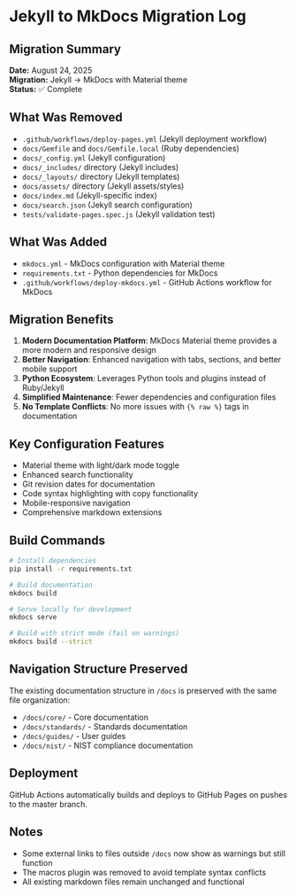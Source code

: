 # Jekyll to MkDocs Migration Log

## Migration Summary
**Date:** August 24, 2025  
**Migration:** Jekyll → MkDocs with Material theme  
**Status:** ✅ Complete

## What Was Removed
- `.github/workflows/deploy-pages.yml` (Jekyll deployment workflow)
- `docs/Gemfile` and `docs/Gemfile.local` (Ruby dependencies)
- `docs/_config.yml` (Jekyll configuration)
- `docs/_includes/` directory (Jekyll includes)
- `docs/_layouts/` directory (Jekyll templates)
- `docs/assets/` directory (Jekyll assets/styles)
- `docs/index.md` (Jekyll-specific index)
- `docs/search.json` (Jekyll search configuration)
- `tests/validate-pages.spec.js` (Jekyll validation test)

## What Was Added
- `mkdocs.yml` - MkDocs configuration with Material theme
- `requirements.txt` - Python dependencies for MkDocs
- `.github/workflows/deploy-mkdocs.yml` - GitHub Actions workflow for MkDocs

## Migration Benefits
1. **Modern Documentation Platform**: MkDocs Material theme provides a more modern and responsive design
2. **Better Navigation**: Enhanced navigation with tabs, sections, and better mobile support
3. **Python Ecosystem**: Leverages Python tools and plugins instead of Ruby/Jekyll
4. **Simplified Maintenance**: Fewer dependencies and configuration files
5. **No Template Conflicts**: No more issues with `{% raw %}` tags in documentation

## Key Configuration Features
- Material theme with light/dark mode toggle
- Enhanced search functionality
- Git revision dates for documentation
- Code syntax highlighting with copy functionality
- Mobile-responsive navigation
- Comprehensive markdown extensions

## Build Commands
```bash
# Install dependencies
pip install -r requirements.txt

# Build documentation
mkdocs build

# Serve locally for development
mkdocs serve

# Build with strict mode (fail on warnings)
mkdocs build --strict
```

## Navigation Structure Preserved
The existing documentation structure in `/docs` is preserved with the same file organization:
- `/docs/core/` - Core documentation 
- `/docs/standards/` - Standards documentation
- `/docs/guides/` - User guides
- `/docs/nist/` - NIST compliance documentation

## Deployment
GitHub Actions automatically builds and deploys to GitHub Pages on pushes to the master branch.

## Notes
- Some external links to files outside `/docs` now show as warnings but still function
- The macros plugin was removed to avoid template syntax conflicts
- All existing markdown files remain unchanged and functional